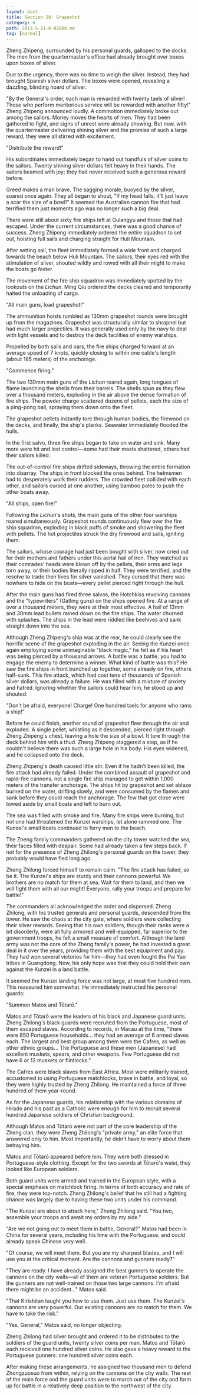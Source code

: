 ```yaml
---
layout: post
title: Section 28: Grapeshot
category: 6
path: 2013-5-11-6-02800.md
tag: [normal]
---
```


Zheng Zhipeng, surrounded by his personal guards, galloped to the docks. The men from the quartermaster's office had already brought over boxes upon boxes of silver.

Due to the urgency, there was no time to weigh the silver. Instead, they had brought Spanish silver dollars. The boxes were opened, revealing a dazzling, blinding hoard of silver.

"By the General's order, each man is rewarded with twenty taels of silver! Those who perform meritorious service will be rewarded with another fifty!" Zheng Zhipeng announced loudly. A commotion immediately broke out among the sailors. Money moves the hearts of men. They had been gathered to fight, and signs of unrest were already showing. But now, with the quartermaster delivering shining silver and the promise of such a large reward, they were all stirred with excitement.

"Distribute the reward!"

His subordinates immediately began to hand out handfuls of silver coins to the sailors. Twenty shining silver dollars felt heavy in their hands. The sailors beamed with joy; they had never received such a generous reward before.

Greed makes a man brave. The sagging morale, buoyed by the silver, soared once again. They all began to shout, "If my head falls, it'll just leave a scar the size of a bowl!" It seemed the Australian cannon fire that had terrified them just moments ago was no longer such a big deal.

There were still about sixty fire ships left at Gulangyu and those that had escaped. Under the current circumstances, there was a good chance of success. Zheng Zhipeng immediately ordered the entire squadron to set out, hoisting full sails and charging straight for Huli Mountain.

After setting sail, the fleet immediately formed a wide front and charged towards the beach below Huli Mountain. The sailors, their eyes red with the stimulation of silver, shouted wildly and rowed with all their might to make the boats go faster.

The movement of the fire ship squadron was immediately spotted by the lookouts on the *Lichun*. Ming Qiu ordered the decks cleared and temporarily halted the unloading of cargo.

"All main guns, load grapeshot!"

The ammunition hoists rumbled as 130mm grapeshot rounds were brought up from the magazines. Grapeshot was structurally similar to shrapnel but had much larger projectiles. It was generally used only by the navy to deal with light vessels and to destroy the deck facilities of enemy warships.

Propelled by both sails and oars, the fire ships charged forward at an average speed of 7 knots, quickly closing to within one cable's length (about 185 meters) of the anchorage.

"Commence firing."

The two 130mm main guns of the *Lichun* roared again, long tongues of flame launching the shells from their barrels. The shells spun as they flew over a thousand meters, exploding in the air above the dense formation of fire ships. The powder charge scattered dozens of pellets, each the size of a ping-pong ball, spraying them down onto the fleet.

The grapeshot pellets instantly tore through human bodies, the firewood on the decks, and finally, the ship's planks. Seawater immediately flooded the hulls.

In the first salvo, three fire ships began to take on water and sink. Many more were hit and lost control—some had their masts shattered, others had their sailors killed.

The out-of-control fire ships drifted sideways, throwing the entire formation into disarray. The ships in front blocked the ones behind. The helmsmen had to desperately work their rudders. The crowded fleet collided with each other, and sailors cursed at one another, using bamboo poles to push the other boats away.

"All ships, open fire!"

Following the *Lichun*'s shots, the main guns of the other four warships roared simultaneously. Grapeshot rounds continuously flew over the fire ship squadron, exploding in black puffs of smoke and showering the fleet with pellets. The hot projectiles struck the dry firewood and sails, igniting them.

The sailors, whose courage had just been bought with silver, now cried out for their mothers and fathers under this aerial hail of iron. They watched as their comrades' heads were blown off by the pellets, their arms and legs torn away, or their bodies literally ripped in half. They were terrified, and the resolve to trade their lives for silver vanished. They cursed that there was nowhere to hide on the boats—every pellet pierced right through the hull.

After the main guns had fired three salvos, the Hotchkiss revolving cannons and the "typewriters" (Gatling guns) on the ships opened fire. At a range of over a thousand meters, they were at their most effective. A hail of 13mm and 30mm lead bullets rained down on the fire ships. The water churned with splashes. The ships in the lead were riddled like beehives and sank straight down into the sea.

Although Zheng Zhipeng's ship was at the rear, he could clearly see the horrific scene of the grapeshot exploding in the air. Seeing the Kunzei once again employing some unimaginable "black magic," he felt as if his heart was being pierced by a thousand arrows. A battle was a battle; you had to engage the enemy to determine a winner. What kind of battle was this? He saw the fire ships in front bunched up together, some already on fire, others half-sunk. This fire attack, which had cost tens of thousands of Spanish silver dollars, was already a failure. He was filled with a mixture of anxiety and hatred. Ignoring whether the sailors could hear him, he stood up and shouted:

"Don't be afraid, everyone! Charge! One hundred taels for anyone who rams a ship!"

Before he could finish, another round of grapeshot flew through the air and exploded. A single pellet, whistling as it descended, pierced right through Zheng Zhipeng's chest, leaving a hole the size of a bowl. It tore through the deck behind him with a thud. Zheng Zhipeng staggered a step, as if he couldn't believe there was such a large hole in his body. His eyes widened, and he collapsed onto the deck.

Zheng Zhipeng's death caused little stir. Even if he hadn't been killed, the fire attack had already failed. Under the combined assault of grapeshot and rapid-fire cannons, not a single fire ship managed to get within 1,000 meters of the transfer anchorage. The ships hit by grapeshot and set ablaze burned on the water, drifting slowly, and were consumed by the flames and sank before they could reach the anchorage. The few that got close were towed aside by small boats and left to burn out.

The sea was filled with smoke and fire. Many fire ships were burning, but not one had threatened the Kunzei warships, let alone rammed one. The Kunzei's small boats continued to ferry men to the beach.

The Zheng family commanders gathered on the city tower watched the sea, their faces filled with despair. Some had already taken a few steps back. If not for the presence of Zheng Zhilong's personal guards on the tower, they probably would have fled long ago.

Zheng Zhilong forced himself to remain calm. "The fire attack has failed, so be it. The Kunzei's ships are sturdy and their cannons powerful. We brothers are no match for them at sea. Wait for them to land, and then we will fight them with all our might! Everyone, rally your troops and prepare for battle!"

The commanders all acknowledged the order and dispersed. Zheng Zhilong, with his trusted generals and personal guards, descended from the tower. He saw the chaos at the city gate, where soldiers were collecting their silver rewards. Seeing that his own soldiers, though their ranks were a bit disorderly, were all fully armored and well-equipped, far superior to the government troops, he felt a small measure of comfort. Although the land army was not the core of the Zheng family's power, he had invested a great deal in it over the years, providing them with the best equipment and pay. They had won several victories for him—they had even fought the Pai Yao tribes in Guangdong. Now, his only hope was that they could hold their own against the Kunzei in a land battle.

It seemed the Kunzei landing force was not large, at most five hundred men. This reassured him somewhat. He immediately instructed his personal guards:

"Summon Matos and Tōtarō."

Matos and Tōtarō were the leaders of his black and Japanese guard units. Zheng Zhilong's black guards were recruited from the Portuguese, most of them escaped slaves. According to records, in Macau at the time, "there were 850 Portuguese households... they had an average of 6 armed slaves each. The largest and best group among them were the Cafres, as well as other ethnic groups... The Portuguese and these men (Japanese) had excellent muskets, spears, and other weapons. Few Portuguese did not have 6 or 12 muskets or flintlocks."

The Cafres were black slaves from East Africa. Most were militarily trained, accustomed to using Portuguese matchlocks, brave in battle, and loyal, so they were highly trusted by Zheng Zhilong. He maintained a force of three hundred of them year-round.

As for the Japanese guards, his relationship with the various domains of Hirado and his past as a Catholic were enough for him to recruit several hundred Japanese soldiers of Christian background.

Although Matos and Tōtarō were not part of the core leadership of the Zheng clan, they were Zheng Zhilong's "private army," an elite force that answered only to him. Most importantly, he didn't have to worry about them betraying him.

Matos and Tōtarō appeared before him. They were both dressed in Portuguese-style clothing. Except for the two swords at Tōtarō's waist, they looked like European soldiers.

Both guard units were armed and trained in the European style, with a special emphasis on matchlock firing. In terms of both accuracy and rate of fire, they were top-notch. Zheng Zhilong's belief that he still had a fighting chance was largely due to having these two units under his command.

"The Kunzei are about to attack here," Zheng Zhilong said. "You two, assemble your troops and await my orders by my side."

"Are we not going out to meet them in battle, General?" Matos had been in China for several years, including his time with the Portuguese, and could already speak Chinese very well.

"Of course, we will meet them. But you are my sharpest blades, and I will use you at the critical moment. Are the cannons and gunners ready?"

"They are ready. I have already assigned the best gunners to operate the cannons on the city walls—all of them are veteran Portuguese soldiers. But the gunners are not well-trained on those two large cannons. I'm afraid there might be an accident..." Matos said.

"That Kirishitan taught you how to use them. Just use them. The Kunzei's cannons are very powerful. Our existing cannons are no match for them. We have to take the risk."

"Yes, General," Matos said, no longer objecting.

Zheng Zhilong had silver brought and ordered it to be distributed to the soldiers of the guard units, twenty silver coins per man. Matos and Tōtarō each received one hundred silver coins. He also gave a heavy reward to the Portuguese gunners: one hundred silver coins each.

After making these arrangements, he assigned two thousand men to defend Zhongzuosuo from within, relying on the cannons on the city walls. The rest of the main force and the guard units were to march out of the city and form up for battle in a relatively deep position to the northwest of the city.